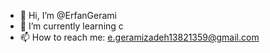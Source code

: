 - 👋 Hi, I’m @ErfanGerami
- 🌱 I’m currently learning c
- 📫 How to reach me: e.geramizadeh13821359@gmail.com

<!---
ErfanGerami/ErfanGerami is a ✨ special ✨ repository because its `README.md` (this file) appears on your GitHub profile.
You can click the Preview link to take a look at your changes.
--->
